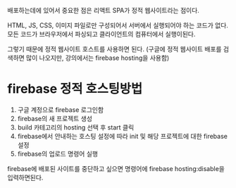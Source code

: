 배포하는데에 있어서 중요한 점은 리액트 SPA가 정적 웹사이트라는 점이다.

HTML, JS, CSS, 이미지 파일로만 구성되어서 서버에서 실행되어야 하는 코드가 없다.
모든 코드가 브라우저에서 파싱되고 클라이언트의 컴퓨터에서 실행이된다.

그렇기 때문에 정적 웹사이트 호스트를 사용하면 된다.
(구글에 정적 웹사이트 배포를 검색하면 많이 나오지만, 강의에서는 firebase hosting을 사용함)

# firebase 정적 호스팅방법

1. 구글 계정으로 firebase 로그인함
2. firebase의 새 프로젝트 생성
3. build 카테고리의 hosting 선택 후 start 클릭
4. firebase에서 안내하는 호스팅 설정에 따라 init 및 해당 프로젝트에 대한 firebase 설정
5. firebase의 업로드 명령어 실행

firebase에 배포된 사이트를 중단하고 싶으면 명령어에 firebase hosting:disable을 입력하면된다.